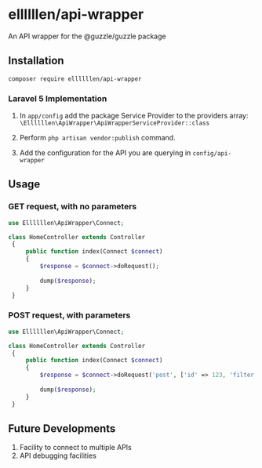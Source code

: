 # ellllllen/api-wrapper
An API wrapper for the @guzzle/guzzle package

## Installation
`composer require ellllllen/api-wrapper`

### Laravel 5 Implementation
1. In `app/config` add the package Service Provider to the providers array: 
`\Ellllllen\ApiWrapper\ApiWrapperServiceProvider::class`

2. Perform `php artisan vendor:publish` command.

3. Add the configuration for the API you are querying in `config/api-wrapper`

## Usage
### GET request, with no parameters

```php
use Ellllllen\ApiWrapper\Connect;

class HomeController extends Controller
 {
     public function index(Connect $connect)
     {
         $response = $connect->doRequest();
         
         dump($response);
     }
 }
```

### POST request, with parameters

```php
use Ellllllen\ApiWrapper\Connect;

class HomeController extends Controller
 {
     public function index(Connect $connect)
     {
         $response = $connect->doRequest('post', ['id' => 123, 'filter' => 'example']);
         
         dump($response);
     }
 }
```

## Future Developments
1. Facility to connect to multiple APIs
2. API debugging facilities


